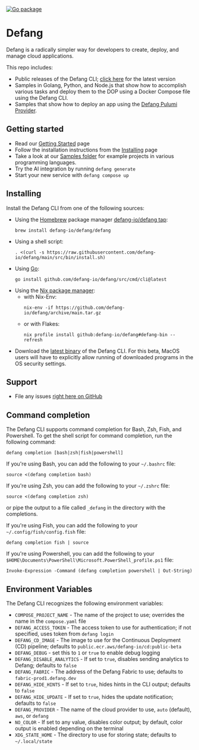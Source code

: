 [![Go package](https://github.com/defang-io/defang/actions/workflows/go.yml/badge.svg?branch=main)](https://github.com/defang-io/defang/actions/workflows/go.yml)

# Defang
Defang is a radically simpler way for developers to create, deploy, and manage cloud applications.

This repo includes:
* Public releases of the Defang CLI; [click here](https://github.com/defang-io/defang/releases/latest/) for the latest version
* Samples in Golang, Python, and Node.js that show how to accomplish various tasks and deploy them to the DOP using a Docker Compose file using the Defang CLI.
* Samples that show how to deploy an app using the [Defang Pulumi Provider](https://github.com/defang-io/pulumi-defang).

## Getting started
* Read our [Getting Started](https://docs.defang.io/docs/getting-started) page
* Follow the installation instructions from the [Installing](https://docs.defang.io/docs/getting-started/installing) page
* Take a look at our [Samples folder](https://github.com/defang-io/defang/tree/main/samples) for example projects in various programming languages.
* Try the AI integration by running `defang generate`
* Start your new service with `defang compose up`

## Installing
Install the Defang CLI from one of the following sources:
* Using the [Homebrew](https://brew.sh) package manager [defang-io/defang tap](https://github.com/defang-io/homebrew-defang):
  ```
  brew install defang-io/defang/defang
  ```
* Using a shell script:
  ```
  . <(curl -s https://raw.githubusercontent.com/defang-io/defang/main/src/bin/install.sh)
  ```
* Using [Go](https://go.dev):
  ```
  go install github.com/defang-io/defang/src/cmd/cli@latest
  ```
* Using the [Nix package manager](https://nixos.org):
  * with Nix-Env:
    ```
    nix-env -if https://github.com/defang-io/defang/archive/main.tar.gz
    ```
  * or with Flakes:
    ```
    nix profile install github:defang-io/defang#defang-bin --refresh
    ```
* Download the [latest binary](https://github.com/defang-io/defang/releases/latest/) of the Defang CLI. For this beta, MacOS users will have to explicitly allow running of downloaded programs in the OS security settings.

## Support
* File any issues [right here on GitHub](https://github.com/defang-io/defang/issues)

## Command completion
The Defang CLI supports command completion for Bash, Zsh, Fish, and Powershell. To get the shell script for command completion, run the following command:
```
defang completion [bash|zsh|fish|powershell]
```

If you're using Bash, you can add the following to your `~/.bashrc` file:
```
source <(defang completion bash)
```

If you're using Zsh, you can add the following to your `~/.zshrc` file:
```
source <(defang completion zsh)
```
or pipe the output to a file called `_defang` in the directory with the completions.

If you're using Fish, you can add the following to your `~/.config/fish/config.fish` file:
```
defang completion fish | source
```

If you're using Powershell, you can add the following to your `$HOME\Documents\PowerShell\Microsoft.PowerShell_profile.ps1` file:
```
Invoke-Expression -Command (defang completion powershell | Out-String)
```

## Environment Variables
The Defang CLI recognizes the following environment variables:
* `COMPOSE_PROJECT_NAME` - The name of the project to use; overrides the name in the `compose.yaml` file
* `DEFANG_ACCESS_TOKEN` - The access token to use for authentication; if not specified, uses token from `defang login`
* `DEFANG_CD_IMAGE` - The image to use for the Continuous Deployment (CD) pipeline; defaults to `public.ecr.aws/defang-io/cd:public-beta`
* `DEFANG_DEBUG` - set this to `1` or `true` to enable debug logging
* `DEFANG_DISABLE_ANALYTICS` - If set to `true`, disables sending analytics to Defang; defaults to `false`
* `DEFANG_FABRIC` - The address of the Defang Fabric to use; defaults to `fabric-prod1.defang.dev`
* `DEFANG_HIDE_HINTS` - If set to `true`, hides hints in the CLI output; defaults to `false`
* `DEFANG_HIDE_UPDATE` - If set to `true`, hides the update notification; defaults to `false`
* `DEFANG_PROVIDER` - The name of the cloud provider to use, `auto` (default), `aws`, or `defang`
* `NO_COLOR` - If set to any value, disables color output; by default, color output is enabled depending on the terminal
* `XDG_STATE_HOME` - The directory to use for storing state; defaults to `~/.local/state`
